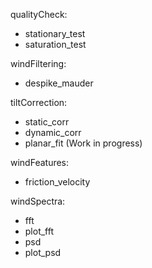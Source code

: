 qualityCheck:
  - stationary_test
  - saturation_test

windFiltering:
  - despike_mauder

tiltCorrection:
  - static_corr
  - dynamic_corr
  - planar_fit (Work in progress)

windFeatures:
  - friction_velocity

windSpectra:
  - fft 
  - plot_fft 
  - psd
  - plot_psd
